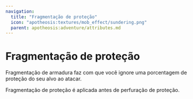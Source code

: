 ```yaml
---
navigation:
  title: "Fragmentação de proteção"
  icon: "apotheosis:textures/mob_effect/sundering.png"
  parent: apotheosis:adventure/attributes.md
---
```


# Fragmentação de proteção

<Color id="blue">Fragmentação de armadura</Color> faz com que você ignore uma porcentagem de proteção do seu alvo ao atacar.

<Color id="blue">Fragmentação de proteção</Color> é aplicada antes de <Color id="blue">perfuração de proteção</Color>.

